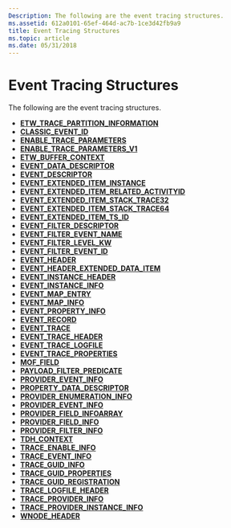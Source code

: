 ```yaml
---
Description: The following are the event tracing structures.
ms.assetid: 612a0101-65ef-464d-ac7b-1ce3d42fb9a9
title: Event Tracing Structures
ms.topic: article
ms.date: 05/31/2018
---
```


# Event Tracing Structures

The following are the event tracing structures.

-   [**ETW\_TRACE\_PARTITION\_INFORMATION**](etw-trace-partition-information.md)
-   [**CLASSIC\_EVENT\_ID**](classic-event-id.md)
-   [**ENABLE\_TRACE\_PARAMETERS**](enable-trace-parameters.md)
-   [**ENABLE\_TRACE\_PARAMETERS\_V1**](enable-trace-parameters-v1.md)
-   [**ETW\_BUFFER\_CONTEXT**](/windows/desktop/api/relogger/ns-relogger-etw_buffer_context)
-   [**EVENT\_DATA\_DESCRIPTOR**](/windows/desktop/api/Evntprov/ns-evntprov-event_data_descriptor)
-   [**EVENT\_DESCRIPTOR**](https://msdn.microsoft.com/library/Aa363754(v=VS.85).aspx)
-   [**EVENT\_EXTENDED\_ITEM\_INSTANCE**](/windows/desktop/api/Evntcons/ns-evntcons-event_extended_item_instance)
-   [**EVENT\_EXTENDED\_ITEM\_RELATED\_ACTIVITYID**](/windows/desktop/api/Evntcons/ns-evntcons-event_extended_item_related_activityid)
-   [**EVENT\_EXTENDED\_ITEM\_STACK\_TRACE32**](/windows/desktop/api/Evntcons/ns-evntcons-event_extended_item_stack_trace32)
-   [**EVENT\_EXTENDED\_ITEM\_STACK\_TRACE64**](/windows/desktop/api/Evntcons/ns-evntcons-event_extended_item_stack_trace64)
-   [**EVENT\_EXTENDED\_ITEM\_TS\_ID**](/windows/desktop/api/Evntcons/ns-evntcons-event_extended_item_ts_id)
-   [**EVENT\_FILTER\_DESCRIPTOR**](/windows/desktop/api/Evntprov/ns-evntprov-event_filter_descriptor)
-   [**EVENT\_FILTER\_EVENT\_NAME**](/windows/desktop/api/Evntprov/ns-evntprov-event_filter_event_name)
-   [**EVENT\_FILTER\_LEVEL\_KW**](/windows/desktop/api/Evntprov/ns-evntprov-event_filter_level_kw)
-   [**EVENT\_FILTER\_EVENT\_ID**](/windows/desktop/api/Evntprov/ns-evntprov-event_filter_event_id)
-   [**EVENT\_HEADER**](https://msdn.microsoft.com/library/Aa363759(v=VS.85).aspx)
-   [**EVENT\_HEADER\_EXTENDED\_DATA\_ITEM**](https://msdn.microsoft.com/library/Aa363760(v=VS.85).aspx)
-   [**EVENT\_INSTANCE\_HEADER**](event-instance-header.md)
-   [**EVENT\_INSTANCE\_INFO**](event-instance-info.md)
-   [**EVENT\_MAP\_ENTRY**](/windows/desktop/api/Tdh/ns-tdh-event_map_entry)
-   [**EVENT\_MAP\_INFO**](/windows/desktop/api/Tdh/ns-tdh-event_map_info)
-   [**EVENT\_PROPERTY\_INFO**](/windows/desktop/api/Tdh/ns-tdh-event_property_info)
-   [**EVENT\_RECORD**](https://msdn.microsoft.com/library/Aa363769(v=VS.85).aspx)
-   [**EVENT\_TRACE**](event-trace.md)
-   [**EVENT\_TRACE\_HEADER**](event-trace-header.md)
-   [**EVENT\_TRACE\_LOGFILE**](event-trace-logfile.md)
-   [**EVENT\_TRACE\_PROPERTIES**](event-trace-properties.md)
-   [**MOF\_FIELD**](mof-field.md)
-   [**PAYLOAD\_FILTER\_PREDICATE**](/windows/desktop/api/Tdh/ns-tdh-payload_filter_predicate)
-   [**PROVIDER\_EVENT\_INFO**](/windows/desktop/api/Tdh/ns-tdh-provider_event_info)
-   [**PROPERTY\_DATA\_DESCRIPTOR**](/windows/desktop/api/Tdh/ns-tdh-property_data_descriptor)
-   [**PROVIDER\_ENUMERATION\_INFO**](/windows/desktop/api/Tdh/ns-tdh-provider_enumeration_info)
-   [**PROVIDER\_EVENT\_INFO**](/windows/desktop/api/Tdh/ns-tdh-provider_event_info)
-   [**PROVIDER\_FIELD\_INFOARRAY**](/windows/desktop/api/Tdh/ns-tdh-provider_field_infoarray)
-   [**PROVIDER\_FIELD\_INFO**](/windows/desktop/api/Tdh/ns-tdh-provider_field_info)
-   [**PROVIDER\_FILTER\_INFO**](/windows/desktop/api/Tdh/ns-tdh-provider_filter_info)
-   [**TDH\_CONTEXT**](/windows/desktop/api/Tdh/ns-tdh-tdh_context)
-   [**TRACE\_ENABLE\_INFO**](trace-enable-info.md)
-   [**TRACE\_EVENT\_INFO**](/windows/desktop/api/Tdh/ns-tdh-trace_event_info)
-   [**TRACE\_GUID\_INFO**](trace-guid-info.md)
-   [**TRACE\_GUID\_PROPERTIES**](trace-guid-properties.md)
-   [**TRACE\_GUID\_REGISTRATION**](trace-guid-registration.md)
-   [**TRACE\_LOGFILE\_HEADER**](trace-logfile-header.md)
-   [**TRACE\_PROVIDER\_INFO**](/windows/desktop/api/Tdh/ns-tdh-trace_provider_info)
-   [**TRACE\_PROVIDER\_INSTANCE\_INFO**](trace-provider-instance-info.md)
-   [**WNODE\_HEADER**](wnode-header.md)

 

 



